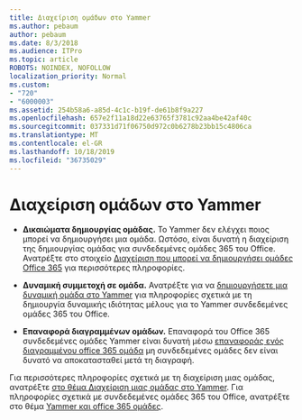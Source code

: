 ```yaml
---
title: Διαχείριση ομάδων στο Yammer
ms.author: pebaum
author: pebaum
ms.date: 8/3/2018
ms.audience: ITPro
ms.topic: article
ROBOTS: NOINDEX, NOFOLLOW
localization_priority: Normal
ms.custom:
- "720"
- "6000003"
ms.assetid: 254b58a6-a85d-4c1c-b19f-de61b8f9a227
ms.openlocfilehash: 657e2f11a18d22e63765f3781c92aa4be42af40c
ms.sourcegitcommit: 037331d71f06750d972c0b6278b23bb15c4806ca
ms.translationtype: MT
ms.contentlocale: el-GR
ms.lasthandoff: 10/18/2019
ms.locfileid: "36735029"
---
```

# <a name="manage-groups-in-yammer"></a>Διαχείριση ομάδων στο Yammer

- **Δικαιώματα δημιουργίας ομάδας.** Το Yammer δεν ελέγχει ποιος μπορεί να δημιουργήσει μια ομάδα. Ωστόσο, είναι δυνατή η διαχείριση της δημιουργίας ομάδας για συνδεδεμένες ομάδες 365 του Office. Ανατρέξτε στο στοιχείο [Διαχείριση που μπορεί να δημιουργήσει ομάδες Office 365](https://docs.microsoft.com/office365/admin/create-groups/manage-creation-of-groups) για περισσότερες πληροφορίες.

- **Δυναμική συμμετοχή σε ομάδα.** Ανατρέξτε για να [δημιουργήσετε μια δυναμική ομάδα στο Yammer](https://docs.microsoft.com/yammer/manage-yammer-groups/create-a-dynamic-group) για πληροφορίες σχετικά με τη δημιουργία δυναμικής ιδιότητας μέλους για το Yammer συνδεδεμένες ομάδες 365 του Office.

- **Επαναφορά διαγραμμένων ομάδων.** Επαναφορά του Office 365 συνδεδεμένες ομάδες Yammer είναι δυνατή μέσω [επαναφοράς ενός διαγραμμένου office 365 ομάδα](https://docs.microsoft.com/office365/admin/create-groups/restore-deleted-group) μη συνδεδεμένες ομάδες δεν είναι δυνατό να αποκατασταθεί μετά τη διαγραφή.

Για περισσότερες πληροφορίες σχετικά με τη διαχείριση μιας ομάδας, ανατρέξτε [στο θέμα Διαχείριση μιας ομάδας στο Yammer](https://support.office.com/article/Manage-a-group-in-Yammer-6e05c6d6-5548-4c88-89cd-e6757a514ef2). Για πληροφορίες σχετικά με συνδεδεμένες ομάδες 365 του Office, ανατρέξτε στο θέμα [Yammer και office 365 ομάδες](https://docs.microsoft.com/yammer/manage-yammer-groups/yammer-and-office-365-groups).
  